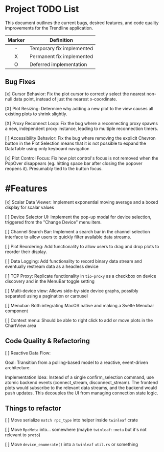 # Project TODO List
This document outlines the current bugs, desired features, and code quality improvements for the Trendline application.


| Marker | Definition                |
|:------:|---------------------------|
|    -   | Temporary fix implemented |
|    X   | Permanent fix implemented |
|    O   | Deferred implementation   |


## Bug Fixes

[x] Cursor Behavior: Fix the plot cursor to correctly select the nearest non-null data point, instead of just the nearest x-coordinate.

[X] Plot Resizing: Determine why adding a new plot to the view causes all existing plots to shrink slightly.

[X] Proxy Reconnect Loop: Fix the bug where a reconnecting proxy spawns a new, independent proxy instance, leading to multiple reconnection timers.

[ ] Accessibility Behavior: Fix the bug where removing the explicit Chevron button in the Plot Selection means that it is not possible to expand the DataTable using only keyboard navigation

[x] Plot Control Focus: Fix how plot control's focus is not removed when the PopOver disappears (eg. hitting space bar after closing the popover reopens it). Presumably tied to the button focus.

# #Features

[x] Scalar Data Viewer: Implement exponential moving average and a boxed display for scalar values

[ ] Device Selector UI: Implement the pop-up modal for device selection, triggered from the "Change Device" menu item.

[ ] Channel Search Bar: Implement a search bar in the channel selection interface to allow users to quickly filter available data streams.

[ ] Plot Reordering: Add functionality to allow users to drag and drop plots to reorder their display.

[ ] Data Logging: Add functionality to record binary data stream and eventually restream data as a headless device

[ ] TCP Proxy: Replicate functionality in `tio-proxy` as a checkbox on device discovery and in the MenuBar toggle setting

[ ] Multi-device view: Allows side-by-side device graphs, possibly separated using a pagination or carousel

[ ] Menubar: Both integrating MacOS native and making a Svelte Menubar component

[ ] Context menu: Should be able to right click to add or move plots in the ChartView area

## Code Quality & Refactoring

[ ] Reactive Data Flow:

Goal: Transition from a polling-based model to a reactive, event-driven architecture.

Implementation Idea: Instead of a single confirm_selection command, use atomic backend events (connect_stream, disconnect_stream). The frontend plots would subscribe to the relevant data streams, and the backend would push updates. This decouples the UI from managing connection state logic.

## Things to refactor

[ ] Move serialize `match rpc_type` into helper inside `twinleaf` crate

[ ] Move `RpcMeta` into... somewhere (maybe `twinleaf::meta` but it's not relevant to `proto`)

[ ] Move `device_enumerate()` into a `twinleaf` `util.rs` or something
